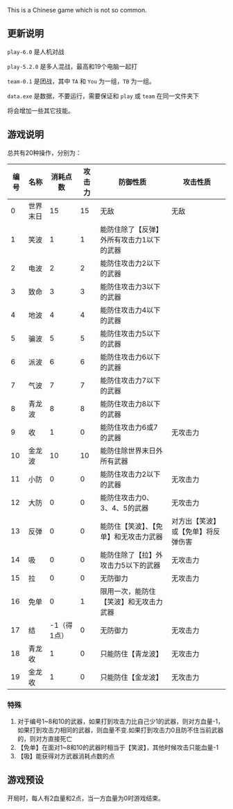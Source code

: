 This is a Chinese game which is not so common.

## 更新说明

`play-6.0` 是人机对战

`play-5.2.0` 是多人混战，最高和19个电脑一起打

`team-0.1` 是团战，其中 `TA` 和 `You` 为一组，`TB` 为一组。

`data.exe` 是数据，不要运行，需要保证和 `play` 或 `team` 在同一文件夹下

将会增加一些其它技能。

## 游戏说明

总共有20种操作，分别为：

| 编号 | 名称     | 消耗点数    | 攻击力 | 防御性质                                  | 攻击性质                           |
| ---- | -------- | ----------- | ------ | ----------------------------------------- | ---------------------------------- |
| 0    | 世界末日 | 15          | 15     | 无敌                                      | 无敌                               |
| 1    | 笑波     | 1           | 1      | 能防住除了【反弹】外所有攻击力1以下的武器 |                                    |
| 2    | 电波     | 2           | 2      | 能防住攻击力2以下的武器                   |                                    |
| 3    | 致命     | 3           | 3      | 能防住攻击力3以下的武器                   |                                    |
| 4    | 地波     | 4           | 4      | 能防住攻击力4以下的武器                   |                                    |
| 5    | 骗波     | 5           | 5      | 能防住攻击力5以下的武器                   |                                    |
| 6    | 派波     | 6           | 6      | 能防住攻击力6以下的武器                   |                                    |
| 7    | 气波     | 7           | 7      | 能防住攻击力7以下的武器                   |                                    |
| 8    | 青龙波   | 8           | 8      | 能防住攻击力8以下的武器                   |                                    |
| 9    | 收       | 1           | 0      | 能防住攻击力6或7的武器                    | 无攻击力                           |
| 10   | 金龙波   | 10          | 10     | 能防住除世界末日外所有武器                |                                    |
| 11   | 小防     | 0           | 0      | 能防住攻击力2以下的武器                   | 无攻击力                           |
| 12   | 大防     | 0           | 0      | 能防住攻击力0、3、4、5的武器              | 无攻击力                           |
| 13   | 反弹     | 0           | 0      | 能防住【笑波】、【免单】和无攻击力武器    | 对方出【笑波】或【免单】将反弹伤害 |
| 14   | 吸       | 0           | 0      | 能防住除了【拉】外攻击力5以下的武器       | 无攻击力                           |
| 15   | 拉       | 0           | 0      | 无防御力                                  | 无攻击力                           |
| 16   | 免单     | 0           | 1      | 限用一次，能防住【笑波】和无攻击力武器    |                                    |
| 17   | 结       | -1（得1点） | 0      | 无防御力                                  | 无攻击力                           |
| 18   | 青龙收   | 1           | 0      | 只能防住【青龙波】                        | 无攻击力                           |
| 19   | 金龙收   | 1           | 0      | 只能防住【金龙波】                        | 无攻击力                           |

### 特殊

1. 对于编号1~8和10的武器，如果打到攻击力比自己少1的武器，则对方血量-1，如果打到攻击力相同的武器，则血量不变.如果打到攻击力0且防不住当前武器的，则对方直接死亡
2. 【免单】在面对1~8和10的武器时相当于【笑波】，其他时候攻击只能血量-1
3. 【吸】能获得对方武器消耗点数的点

## 游戏预设

开局时，每人有2血量和2点，当一方血量为0时游戏结束。

